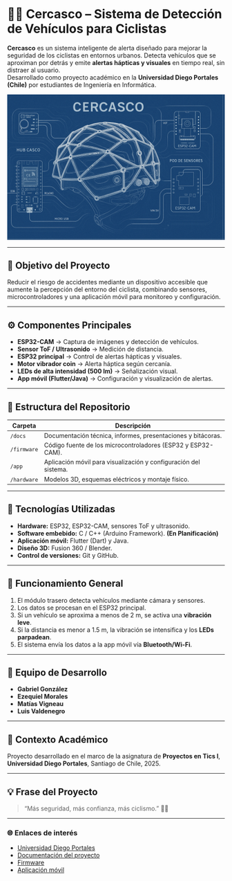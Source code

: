 # 🚴‍♂️ Cercasco – Sistema de Detección de Vehículos para Ciclistas  

**Cercasco** es un sistema inteligente de alerta diseñado para mejorar la seguridad de los ciclistas en entornos urbanos. Detecta vehículos que se aproximan por detrás y emite **alertas hápticas y visuales** en tiempo real, sin distraer al usuario.  
Desarrollado como proyecto académico en la **Universidad Diego Portales (Chile)** por estudiantes de Ingeniería en Informática.

[![img](./docs/Cercasco.png)](./docs/Cercasco.png)

---

## 🎯 Objetivo del Proyecto  

Reducir el riesgo de accidentes mediante un dispositivo accesible que aumente la percepción del entorno del ciclista, combinando sensores, microcontroladores y una aplicación móvil para monitoreo y configuración.

---

## ⚙️ Componentes Principales  

- **ESP32-CAM** → Captura de imágenes y detección de vehículos.  
- **Sensor ToF / Ultrasonido** → Medición de distancia.  
- **ESP32 principal** → Control de alertas hápticas y visuales.  
- **Motor vibrador coin** → Alerta háptica según cercanía.  
- **LEDs de alta intensidad (500 lm)** → Señalización visual.  
- **App móvil (Flutter/Java)** → Configuración y visualización de alertas.  

---

## 🧩 Estructura del Repositorio  

| Carpeta | Descripción |
|----------|-------------|
| `/docs` | Documentación técnica, informes, presentaciones y bitácoras. |
| `/firmware` | Código fuente de los microcontroladores (ESP32 y ESP32-CAM). |
| `/app` | Aplicación móvil para visualización y configuración del sistema. |
| `/hardware` | Modelos 3D, esquemas eléctricos y montaje físico. |

---

## 🔧 Tecnologías Utilizadas  

- **Hardware:** ESP32, ESP32-CAM, sensores ToF y ultrasonido.  
- **Software embebido:** C / C++ (Arduino Framework).  **(En Planificación)**
- **Aplicación móvil:** Flutter (Dart) y Java.  
- **Diseño 3D:** Fusion 360 / Blender.  
- **Control de versiones:** Git y GitHub.  

---

## 🚀 Funcionamiento General  

1. El módulo trasero detecta vehículos mediante cámara y sensores.  
2. Los datos se procesan en el ESP32 principal.  
3. Si un vehículo se aproxima a menos de 2 m, se activa una **vibración leve**.  
4. Si la distancia es menor a 1.5 m, la vibración se intensifica y los **LEDs parpadean**.  
5. El sistema envía los datos a la app móvil vía **Bluetooth/Wi-Fi**.  

---

## 🧠 Equipo de Desarrollo  
 
- **Gabriel González**  
- **Ezequiel Morales**  
- **Matías Vigneau**  
- **Luis Valdenegro** 

---

## 📅 Contexto Académico  

Proyecto desarrollado en el marco de la asignatura de **Proyectos en Tics I**,  
**Universidad Diego Portales**, Santiago de Chile, 2025.  

---

## 💡 Frase del Proyecto  

> “Más seguridad, más confianza, más ciclismo.” 🚴‍♀️

---

### 🌐 Enlaces de interés  
- [Universidad Diego Portales](https://www.udp.cl/)  
- [Documentación del proyecto](./docs)  
- [Firmware](./firmware)  
- [Aplicación móvil](./app) 
